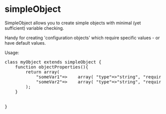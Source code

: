 # simpleObject

SimpleObject allows you to create simple objects with minimal (yet sufficient) variable checking.

Handy for creating 'configuration objects' which require specific values - or have default values.


Usage:

<pre>
class myObject extends simpleObject {
	function objectProperties(){
		return array(
			"someVar1"=>	array( "type"=>"string", "required"=>true, "defval"=>"defaultVal"  ),
			"someVar2"=>	array( "type"=>"string", "required"=>false, "defval"=>""  )
		);
	}
	
	
}
</pre>
